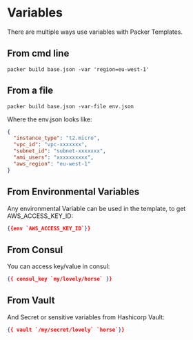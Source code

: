 # Variables

There are multiple ways use variables with Packer Templates.

## From cmd line

```cli
packer build base.json -var 'region=eu-west-1'
```

## From a file

```cli
packer build base.json -var-file env.json
```

Where the env.json looks like:

```json
{
  "instance_type": "t2.micro",
  "vpc_id": "vpc-xxxxxxx",
  "subnet_id": "subnet-xxxxxxx",
  "ami_users": "xxxxxxxxxx",
  "aws_region": "eu-west-1"
}
```

## From Environmental Variables

Any environmental Variable can be used in the template, to get AWS_ACCESS_KEY_ID:

```json
{{env `AWS_ACCESS_KEY_ID`}}
```

## From Consul

You can access key/value in consul:

```json
{{ consul_key `my/lovely/horse` }}
```

## From Vault

And Secret or sensitive variables from Hashicorp Vault:

```json
{{ vault `/my/secret/lovely` `horse`}}
```
